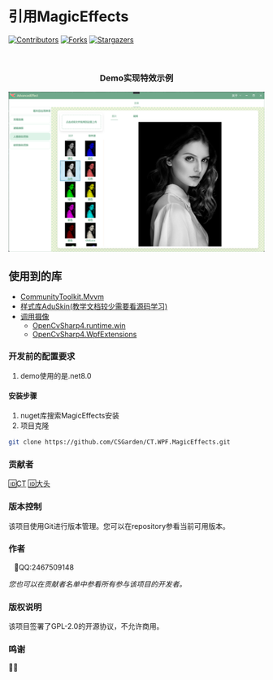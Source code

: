﻿# 引用MagicEffects

<!-- PROJECT SHIELDS -->
[![Contributors][contributors-shield]][contributors-url]
[![Forks][forks-shield]][forks-url]
[![Stargazers][stars-shield]][stars-url]

<!-- PROJECT LOGO -->
<br />
  <h3 align="center">Demo实现特效示例</h3>
<p align="center">
  <a href="https://github.com/CSGarden/CT.WPF.MagicEffects">
    <img  src="Images/Resources/ex.png" alt="Logo">
  </a>
</p>

 
## 使用到的库

- [CommunityToolkit.Mvvm](https://github.com/CommunityToolkit/dotnet)
- [样式库AduSkin(教学文档较少需要看源码学习)](https://github.com/aduskin/AduSkin)
- [调用摄像](#) 
    - [OpenCvSharp4.runtime.win](https://github.com/shimat/opencvsharp) 
    - [OpenCvSharp4.WpfExtensions](https://github.com/shimat/opencvsharp)

### 开发前的配置要求

1. demo使用的是.net8.0

#### **安装步骤**

1. nuget库搜索MagicEffects安装
2. 项目克隆


```sh
git clone https://github.com/CSGarden/CT.WPF.MagicEffects.git
```


### 贡献者
   [🆔CT](https://github.com/CSGarden)
   [🆔大头](#https://github.com/BigHeadDev)

### 版本控制

该项目使用Git进行版本管理。您可以在repository参看当前可用版本。

### 作者
&ensp; 📱QQ:2467509148    

 *您也可以在贡献者名单中参看所有参与该项目的开发者。*

### 版权说明

该项目签署了GPL-2.0的开源协议，不允许商用。

### 鸣谢
📸📱

<!-- links -->
[your-project-path]:shaojintian/Best_README_template
[contributors-shield]: https://img.shields.io/github/contributors/shaojintian/Best_README_template.svg?style=flat-square
[contributors-url]:https://github.com/CSGarden/CT.WPF.MagicEffects/pulse
[forks-shield]: https://img.shields.io/github/forks/shaojintian/Best_README_template.svg?style=flat-square
[forks-url]: https://github.com/CSGarden/CT.WPF.MagicEffects/forks
[stars-shield]: https://img.shields.io/github/stars/shaojintian/Best_README_template.svg?style=flat-square
[stars-url]: https://github.com/CSGarden/CT.WPF.MagicEffects/stargazers
[issues-shield]: https://img.shields.io/github/issues/shaojintian/Best_README_template.svg?style=flat-square
[issues-url]: https://img.shields.io/github/issues/shaojintian/Best_README_template.svg
[license-shield]: https://img.shields.io/github/license/shaojintian/Best_README_template.svg?style=flat-square
[license-url]: https://github.com/CSGarden/CT.WPF.MagicEffects